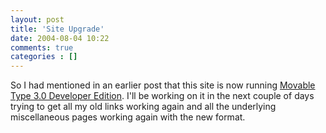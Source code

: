 ```yaml
---
layout: post
title: 'Site Upgrade'
date: 2004-08-04 10:22
comments: true
categories : []
---  
```


So I had mentioned in an earlier post that this site is now running <a target="new" href="http://www.movabletype.org">Movable Type 3.0 Developer Edition</a>. I'll be working on it in the next couple of days trying to get all my old links working again and all the underlying miscellaneous pages working again with the new format.

